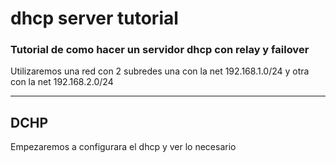 # dhcp server tutorial
### Tutorial de como hacer un servidor dhcp con relay y failover

Utilizaremos una red con 2 subredes una con la net 192.168.1.0/24 y otra con la net 192.168.2.0/24

----------------------------------------------------------------------------------------------------------

## DCHP

Empezaremos a configurara el dhcp y ver lo necesario
